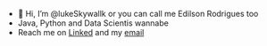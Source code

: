 - 👋 Hi, I’m @lukeSkywallk or you can call me Edilson Rodrigues too
- Java, Python and Data Scientis wannabe
- Reach me on [Linked](https://www.linkedin.com/in/edilson-rodrigues-438156138/) and my [email](mailto:edilson.w3g@gmail.com)

<!---
lukeSkywallk/lukeSkywallk is a ✨ special ✨ repository because its `README.md` (this file) appears on your GitHub profile.
You can click the Preview link to take a look at your changes.
--->
